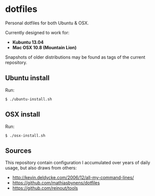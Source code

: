dotfiles
========

Personal dotfiles for both Ubuntu & OSX.

Currently designed to work for:

  * **Kubuntu 13.04**
  * **Mac OSX 10.8 (Mountain Lion)**

Snapshots of older distributions may be found as tags of the current repository.


Ubuntu install
--------------

Run:

    $ ./ubuntu-install.sh


OSX install
-----------

Run:

    $ ./osx-install.sh


Sources
-------

This repository contain configuration I accumulated over years of daily usage,
but also draws from others:

  * http://kevin.deldycke.com/2006/12/all-my-command-lines/
  * https://github.com/mathiasbynens/dotfiles
  * https://github.com/reinout/tools
